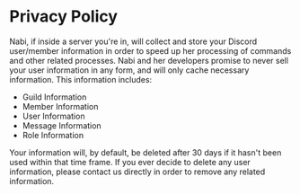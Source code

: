 # Privacy Policy
Nabi, if inside a server you're in, will collect and store your Discord user/member information in order to speed 
up her processing of commands and other related processes. Nabi and her developers promise to never sell your user 
information in any form, and will only cache necessary information. This information includes:

* Guild Information
* Member Information
* User Information
* Message Information
* Role Information

Your information will, by default, be deleted after 30 days if it hasn't been used within that time frame. If you ever 
decide to delete any user information, please contact us directly in order to remove any related information.